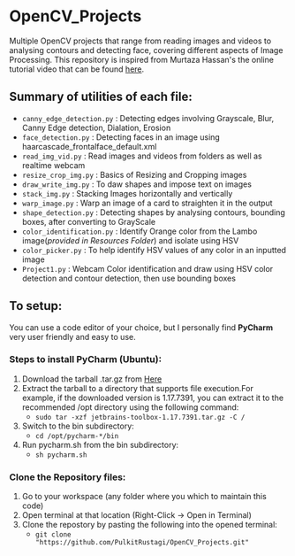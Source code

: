 # OpenCV_Projects
Multiple OpenCV projects that range from reading images and videos to analysing contours and detecting face, covering different aspects of Image Processing. This repository is inspired from Murtaza Hassan's the online tutorial video that can be found [here](https://www.youtube.com/watch?v=WQeoO7MI0Bs&t=285s&ab_channel=Murtaza%27sWorkshop-RoboticsandAI).

## Summary of utilities of each file:
- `canny_edge_detection.py` : Detecting edges involving Grayscale, Blur, Canny Edge detection, Dialation, Erosion
- `face_detection.py` : Detecting faces in an image using haarcascade_frontalface_default.xml
- `read_img_vid.py` : Read images and videos from folders as well as realtime webcam
- `resize_crop_img.py` : Basics of Resizing and Cropping images
- `draw_write_img.py` : To daw shapes and impose text on images
- `stack_img.py` : Stacking Images horizontally and vertically
- `warp_image.py` : Warp an image of a card to straighten it in the output
- `shape_detection.py` : Detecting shapes by analysing contours, bounding boxes, after converting to GrayScale
- `color_identification.py` : Identify Orange color from the Lambo image(*provided in Resources Folder*) and isolate using HSV
- `color_picker.py` : To help identify HSV values of any color in an inputted image
- `Project1.py` : Webcam Color identification and draw using HSV color detection and contour detection, then use bounding boxes


## To setup:
You can use a code editor of your choice, but I personally find **PyCharm** very user friendly and easy to use.

### Steps to install **PyCharm** (Ubuntu):
1. Download the tarball .tar.gz from [Here](https://www.jetbrains.com/pycharm/download/#section=linux)
2. Extract the tarball to a directory that supports file execution.For example, if the downloaded version is 1.17.7391, you can extract it to the recommended /opt directory using the following command:
    - `sudo tar -xzf jetbrains-toolbox-1.17.7391.tar.gz -C /`
3. Switch to the bin subdirectory:
    - `cd /opt/pycharm-*/bin`
4. Run pycharm.sh from the bin subdirectory:
    - `sh pycharm.sh`

### Clone the Repository files:
1. Go to your workspace (any folder where you which to maintain this code)
2. Open terminal at that location (Right-Click -> Open in Terminal)
3. Clone the repostory by pasting the following into the opened terminal:
    - `git clone "https://github.com/PulkitRustagi/OpenCV_Projects.git"`
